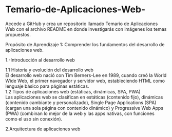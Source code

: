 # Temario-de-Aplicaciones-Web-
Accede a GitHub y crea un repositorio llamado Temario de Aplicaciones Web con el archivo README en donde investigarás con imágenes los temas propuestos.

Propósito de Aprendizaje 1: Comprender los fundamentos del desarrollo de aplicaciones web.

1.-Introducción al desarrollo web

1.1 Historia y evolución del desarrollo web  
El desarrollo web nació con Tim Berners-Lee en 1989, cuando creó la World Wide Web, el primer navegador y servidor web, estableciendo HTML como lenguaje básico para páginas estáticas.  
1.2 Tipos de aplicaciones web (estáticas, dinámicas, SPA, PWA)  
Las aplicaciones web se clasifican en estáticas (contenido fijo), dinámicas (contenido cambiante y personalizado), Single Page Applications (SPA) (cargan una sola página con contenido dinámico) y Progressive Web Apps (PWA) (combinan lo mejor de la web y las apps nativas, con funciones como el uso sin conexión).  

2.Arquitectura de aplicaciones web






